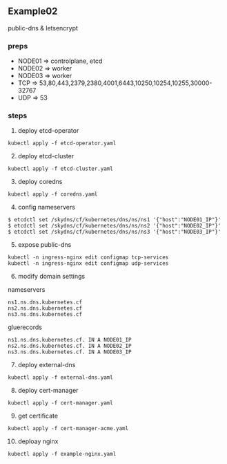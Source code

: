 ## Example02

public-dns & letsencrypt

### preps
- NODE01 => controlplane, etcd
- NODE02 => worker
- NODE03 => worker
- TCP => 53,80,443,2379,2380,4001,6443,10250,10254,10255,30000-32767
- UDP => 53

### steps

1. deploy etcd-operator
```
kubectl apply -f etcd-operator.yaml
```

2. deploy etcd-cluster
```
kubectl apply -f etcd-cluster.yaml
```

3. deploy coredns
```
kubectl apply -f coredns.yaml
```

4. config nameservers
```
$ etcdctl set /skydns/cf/kubernetes/dns/ns/ns1 '{"host":"NODE01_IP"}'
$ etcdctl set /skydns/cf/kubernetes/dns/ns/ns2 '{"host":"NODE02_IP"}'
$ etcdctl set /skydns/cf/kubernetes/dns/ns/ns3 '{"host":"NODE03_IP"}'
```

5. expose public-dns
```
kubectl -n ingress-nginx edit configmap tcp-services
kubectl -n ingress-nginx edit configmap udp-services
```

6. modify domain settings

nameservers
```
ns1.ns.dns.kubernetes.cf
ns2.ns.dns.kubernetes.cf
ns3.ns.dns.kubernetes.cf
```

gluerecords
```
ns1.ns.dns.kubernetes.cf. IN A NODE01_IP
ns2.ns.dns.kubernetes.cf. IN A NODE02_IP
ns3.ns.dns.kubernetes.cf. IN A NODE03_IP
```

7. deploy external-dns
```
kubectl apply -f external-dns.yaml
```

8. deploy cert-manager
```
kubectl apply -f cert-manager.yaml
```

9. get certificate
```
kubectl apply -f cert-manager-acme.yaml
```

10. deploay nginx
```
kubectl apply -f example-nginx.yaml
```
